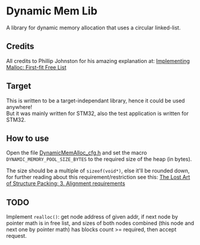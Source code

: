 # Dynamic Mem Lib
A library for dynamic memory allocation that uses a circular linked-list.

## Credits
All credits to Phillip Johnston for his amazing explanation at: [Implementing Malloc: First-fit Free List](https://embeddedartistry.com/blog/2017/02/15/implementing-malloc-first-fit-free-list/)

## Target
This is written to be a target-independant library, hence it could be used anywhere! \
But it was mainly written for STM32, also the test application is written for STM32.

## How to use
Open the file [DynamicMemAlloc_cfg.h](https://github.com/MinaH94/Dynamic-Mem-Lib/blob/master/Library/include/DynamicMemAlloc_cfg.h) and set the macro `DYNAMIC_MEMORY_POOL_SIZE_BYTES` to the required size of the heap (in bytes).

The size should be a multiple of `sizeof(void*)`, else it'll be rounded down, for further reading about this requirement/restriction see this: [The Lost Art of Structure Packing: 3. Alignment requirements](http://www.catb.org/esr/structure-packing/)

## TODO
Implement `realloc()`: get node address of given addr, if next node by pointer math is in free list, and sizes of both nodes combined (this node and next one by pointer math) has blocks count >= required, then accept request.
